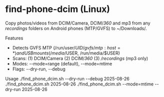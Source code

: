 # find-phone-dcim (Linux)

Copy photos/videos from DCIM/Camera, DCIM/*360* and mp3 from any *recordings* folders
on Android phones (MTP/GVFS) to ~/Downloads/<date>.

Features
- Detects GVFS MTP (/run/user/$UID/gvfs/mtp:host=*) and USB mounts (/media/$USER, /run/media/$USER)
- Scans: (1) DCIM/Camera (2) DCIM/*360* (3) */recordings* (mp3 only)
- Modes: --mode=range (default), --mode=mtime
- Flags: --dry-run, --debug

Usage
  ./find_phone_dcim.sh --dry-run --debug 2025-08-26
  ./find_phone_dcim.sh 2025-08-26
  ./find_phone_dcim.sh --mode=mtime --dry-run 2025-08-26
